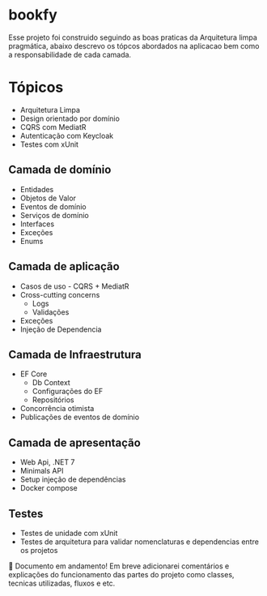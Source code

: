 # bookfy
Esse projeto foi construido seguindo as boas praticas da Arquitetura limpa pragmática, abaixo descrevo os tópcos abordados na aplicacao bem como a responsabilidade de cada camada.

# Tópicos
- Arquitetura Limpa
- Design orientado por domínio
- CQRS com MediatR
- Autenticação com Keycloak
- Testes com xUnit

## Camada de domínio
- Entidades
- Objetos de Valor
- Eventos de domínio
- Serviços de domínio
- Interfaces
- Exceções
- Enums

## Camada de aplicação
- Casos de uso - CQRS + MediatR
- Cross-cutting concerns
  - Logs
  - Validações
- Exceções
- Injeção de Dependencia

## Camada de Infraestrutura
- EF Core
  - Db Context
  - Configurações do EF
  - Repositórios
- Concorrência otimista
- Publicações de eventos de domínio

## Camada de apresentação
- Web Api, .NET 7
- Minimals API
- Setup injeção de dependências
- Docker compose

## Testes
- Testes de unidade com xUnit
- Testes de arquitetura para validar nomenclaturas e dependencias entre os projetos

:rocket: Documento em andamento! Em breve adicionarei comentários e explicações do funcionamento das partes do projeto como classes, tecnicas utilizadas, fluxos e etc.

